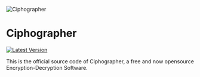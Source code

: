 
![Ciphographer](https://cpllabs.weebly.com/uploads/1/1/6/2/116234843/published/20200329-215400-1.png?1585554492)
# Ciphographer

[![Latest Version](https://img.shields.io/github/v/release/cpllabs/ciphographer?color=green&label=Latest%20Release)](https://github.com/cpllabs/ciphographer/releases/latest)

This is the official source code of Ciphographer, a free and now opensource Encryption-Decryption Software.
